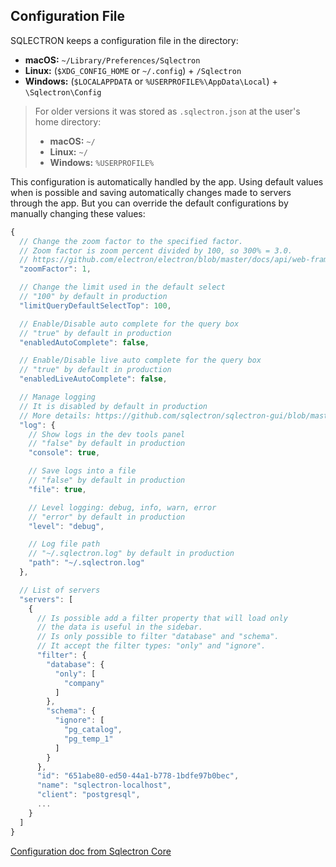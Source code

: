## Configuration File

SQLECTRON keeps a configuration file in the directory:

* **macOS:** `~/Library/Preferences/Sqlectron`
* **Linux:** (`$XDG_CONFIG_HOME` or `~/.config`) + `/Sqlectron`
* **Windows:** (`$LOCALAPPDATA` or `%USERPROFILE%\AppData\Local`) + `\Sqlectron\Config`

> For older versions it was stored as `.sqlectron.json` at the user's home directory:
> * **macOS:** `~/`
> * **Linux:** `~/`
> * **Windows:** `%USERPROFILE%`

This configuration is automatically handled by the app. Using default values when is possible and saving automatically changes made to servers through the app. But you can override the default configurations by manually changing these values:

```js
{
  // Change the zoom factor to the specified factor.
  // Zoom factor is zoom percent divided by 100, so 300% = 3.0.
  // https://github.com/electron/electron/blob/master/docs/api/web-frame.md#webframesetzoomfactorfactor
  "zoomFactor": 1,

  // Change the limit used in the default select
  // "100" by default in production
  "limitQueryDefaultSelectTop": 100,

  // Enable/Disable auto complete for the query box
  // "true" by default in production
  "enabledAutoComplete": false,

  // Enable/Disable live auto complete for the query box
  // "true" by default in production
  "enabledLiveAutoComplete": false,

  // Manage logging
  // It is disabled by default in production
  // More details: https://github.com/sqlectron/sqlectron-gui/blob/master/docs/app/logging.md
  "log": {
    // Show logs in the dev tools panel
    // "false" by default in production
    "console": true,

    // Save logs into a file
    // "false" by default in production
    "file": true,

    // Level logging: debug, info, warn, error
    // "error" by default in production
    "level": "debug",

    // Log file path
    // "~/.sqlectron.log" by default in production
    "path": "~/.sqlectron.log"
  },

  // List of servers
  "servers": [
    {
      // Is possible add a filter property that will load only
      // the data is useful in the sidebar.
      // Is only possible to filter "database" and "schema".
      // It accept the filter types: "only" and "ignore".
      "filter": {
        "database": {
          "only": [
            "company"
          ]
        },
        "schema": {
          "ignore": [
            "pg_catalog",
            "pg_temp_1"
          ]
        }
      },
      "id": "651abe80-ed50-44a1-b778-1bdfe97b0bec",
      "name": "sqlectron-localhost",
      "client": "postgresql",
      ...
    }
  ]
}

```

[Configuration doc from Sqlectron Core](https://github.com/sqlectron/sqlectron-core#configuration)
